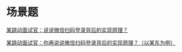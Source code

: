 # 场景题

[某跳动面试官：说说微信扫码登录背后的实现原理？](https://juejin.cn/post/6881597417637511181)

[某跳动面试官：你再说说微信扫码登录背后的实现原理？（以某东为例）](https://juejin.cn/post/6924218259302694919)